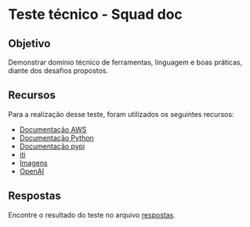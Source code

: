 # Teste técnico - Squad doc

## Objetivo

Demonstrar domínio técnico de ferramentas, linguagem e boas práticas, diante dos desafios propostos.

## Recursos 

Para a realização desse teste, foram utilizados os seguintes recursos:

* [Documentação AWS](https://docs.aws.amazon.com/index.html)
* [Documentação Python](https://www.python.org/)
* [Documentação pypi](https://pypi.org/)
* [iti](https://iti.itau/)
* [Imagens](https://github.com/tiannamen/squad_doc/tree/main/images)
* [OpenAI](https://openai.com/)

## Respostas

Encontre o resultado do teste no arquivo [respostas](https://github.com/tiannamen/squad_doc/blob/main/respostas.md).

